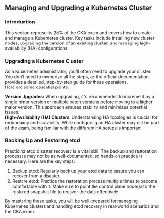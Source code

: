 ## Managing and Upgrading a Kubernetes Cluster
### Introduction
This section represents 25% of the CKA exam and covers how to create and manage a Kubernetes cluster. Key tasks include installing new cluster nodes, upgrading the version of an existing cluster, and managing high-availability (HA) configurations.

### Upgrading a Kubernetes Cluster
As a Kubernetes administrator, you'll often need to upgrade your cluster. You don't need to memorize all the steps, as the official documentation provides a detailed, step-by-step guide for these operations. <br>
Here are some essential points: <br>

**Version Upgrades:** When upgrading, it's recommended to increment by a single minor version or multiple patch versions before moving to a higher major version. This approach ensures stability and minimizes potential issues. <br>
**High-Availability (HA) Clusters:** Understanding HA topologies is crucial for redundancy and scalability. While configuring an HA cluster may not be part of the exam, being familiar with the different HA setups is important.<br>

### Backing Up and Restoring etcd
Practicing etcd disaster recovery is a vital skill. The backup and restoration processes may not be as well-documented, so hands-on practice is necessary. Here are the key steps: <br>

1. Backup etcd: Regularly back up your etcd data to ensure you can recover from a disaster. <br>
2. Restore etcd: Practice the restoration process multiple times to become comfortable with it.
 Make sure to point the control plane node(s) to the restored snapshot file to recover the data effectively.<br>

By mastering these tasks, you will be well-prepared for managing Kubernetes clusters and handling etcd recovery in real-world scenarios and the CKA exam.

